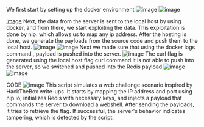 We first start by setting up the docker environment
![image](https://github.com/user-attachments/assets/23d07d3e-42ca-4b46-aba0-224f7ea319f6)
![image](https://github.com/user-attachments/assets/1b186676-c632-4aeb-ad36-718e86028af5)

[image](https://github.com/user-attachments/assets/f41b7851-215e-4421-b1e9-62ed2ee9a4e6)
Next, the data from the server is sent to the local host by using docker, and from there, we start exploiting the data. This exploitation is done by nip. which allows us to map any ip address. After the hosting is done, we generate the payloads from the source code and push them to the local host.
![image](https://github.com/user-attachments/assets/65924498-a73d-4571-9346-773df20b53c2)
![image](https://github.com/user-attachments/assets/d215fb3d-a866-4c65-984d-d9b3207a0135)
Next we made sure that using the docker logs command , payload is pushed into the server.
![image](https://github.com/user-attachments/assets/26b27148-6420-4e3d-8032-3d2cdb314953)
The curl flag is generated using the local host flag curl command it is not able to push into the server, so we switched and pushed into the Redis payload
![image](https://github.com/user-attachments/assets/913d2051-dedf-4e15-ae71-ed3a7e857e7c)
![image](https://github.com/user-attachments/assets/fc0ef9f5-5151-4895-b4f2-0c80162b3c55)

CODE 
![image](https://github.com/user-attachments/assets/bb995fc6-29f3-44c9-b74b-a7575dda8114)
This script simulates a web challenge scenario inspired by HackTheBox write-ups. It starts by mapping the IP address and port using nip.io, initializes Redis with necessary keys, and injects a payload that commands the server to download a webshell. After sending the payloads, it tries to retrieve the flag. If successful, the server's behavior indicates tampering, which is detected by the script.
